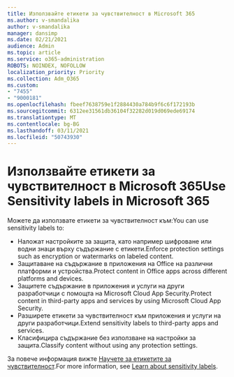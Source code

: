 ```yaml
---
title: Използвайте етикети за чувствителност в Microsoft 365
ms.author: v-smandalika
author: v-smandalika
manager: dansimp
ms.date: 02/21/2021
audience: Admin
ms.topic: article
ms.service: o365-administration
ROBOTS: NOINDEX, NOFOLLOW
localization_priority: Priority
ms.collection: Adm_O365
ms.custom:
- "7455"
- "9000181"
ms.openlocfilehash: fbeef7638759e1f2884430a784b9f6c6f172193b
ms.sourcegitcommit: 6312ee31561db36104f32282d019d069ede69174
ms.translationtype: MT
ms.contentlocale: bg-BG
ms.lasthandoff: 03/11/2021
ms.locfileid: "50743930"
---
```

# <a name="use-sensitivity-labels-in-microsoft-365"></a><span data-ttu-id="6c1de-102">Използвайте етикети за чувствителност в Microsoft 365</span><span class="sxs-lookup"><span data-stu-id="6c1de-102">Use Sensitivity labels in Microsoft 365</span></span>

<span data-ttu-id="6c1de-103">Можете да използвате етикети за чувствителност към:</span><span class="sxs-lookup"><span data-stu-id="6c1de-103">You can use sensitivity labels to:</span></span>
- <span data-ttu-id="6c1de-104">Наложат настройките за защита, като например шифроване или водни знаци върху съдържание с етикети.</span><span class="sxs-lookup"><span data-stu-id="6c1de-104">Enforce protection settings such as encryption or watermarks on labeled content.</span></span>
- <span data-ttu-id="6c1de-105">Защитаване на съдържание в приложения на Office на различни платформи и устройства.</span><span class="sxs-lookup"><span data-stu-id="6c1de-105">Protect content in Office apps across different platforms and devices.</span></span>
- <span data-ttu-id="6c1de-106">Защитете съдържание в приложения и услуги на други разработчици с помощта на Microsoft Cloud App Security.</span><span class="sxs-lookup"><span data-stu-id="6c1de-106">Protect content in third-party apps and services by using Microsoft Cloud App Security.</span></span>
- <span data-ttu-id="6c1de-107">Разширете етикети за чувствителност към приложения и услуги на други разработчици.</span><span class="sxs-lookup"><span data-stu-id="6c1de-107">Extend sensitivity labels to third-party apps and services.</span></span>
- <span data-ttu-id="6c1de-108">Класифицира съдържание без използване на настройки за защита.</span><span class="sxs-lookup"><span data-stu-id="6c1de-108">Classify content without using any protection settings.</span></span>

<span data-ttu-id="6c1de-109">За повече информация вижте [Научете за етикетите за чувствителност](https://docs.microsoft.com/microsoft-365/compliance/sensitivity-labels).</span><span class="sxs-lookup"><span data-stu-id="6c1de-109">For more information, see [Learn about sensitivity labels](https://docs.microsoft.com/microsoft-365/compliance/sensitivity-labels).</span></span>